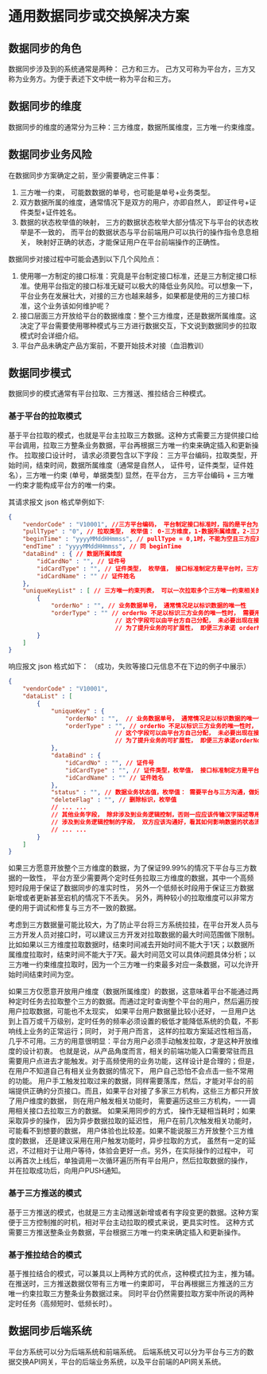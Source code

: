 

# 通用数据同步或交换解决方案

## 数据同步的角色

数据同步涉及到的系统通常是两种： 己方和三方。 己方又可称为平台方，三方又称为业务方。为便于表述下文中统一称为平台和三方。

## 数据同步的维度

数据同步的维度的通常分为三种：三方维度，数据所属维度，三方唯一约束维度。

## 数据同步业务风险

在数据同步方案确定之前，至少需要确定三件事： 
1. 三方唯一约束， 可能数数据的单号，也可能是单号+业务类型。
2. 双方数据所属的维度，通常情况下是双方的用户，亦即自然人， 即证件号+证件类型+证件姓名。
3. 数据的状态枚举值的映射， 三方的数据状态枚举大部分情况下与平台的状态枚举是不一致的， 而平台的数据状态与平台前端用户可以执行的操作指令息息相关， 映射好正确的状态，才能保证用户在平台前端操作的正确性。

数据同步对接过程中可能会遇到以下几个风险点：
1. 使用哪一方制定的接口标准：究竟是平台制定接口标准，还是三方制定接口标准。使用平台指定的接口标准无疑可以极大的降低业务风险。可以想象一下，平台业务在发展壮大，对接的三方也越来越多，如果都是使用的三方接口标准，这个业务该如何维护呢？
2. 接口层面三方开放给平台的数据维度：整个三方维度，还是数据所属维度。这决定了平台需要使用哪种模式与三方进行数据交互，下文说到数据同步的拉取模式时会详细介绍。
3. 平台产品未确定产品方案前，不要开始技术对接（血泪教训）


## 数据同步模式


数据同步的模式通常有平台拉取、三方推送、推拉结合三种模式。

### 基于平台的拉取模式

基于平台拉取的模式，也就是平台主拉取三方数据。这种方式需要三方提供接口给平台调用，拉取三方整条业务数据，平台再根据三方唯一约束来确定插入和更新操作。
拉取接口设计时， 请求必须要包含以下字段： 三方平台编码，拉取类型，开始时间，结束时间，数据所属维度（通常是自然人， 证件号，证件类型，证件姓名），三方唯一约束 (单号，单据类型)
显然，在平台方， 三方平台编码 + 三方唯一约束才能构成平台方的唯一约束。

其请求报文 json 格式举例如下:

```json
{
    "vendorCode" : "V10001", //三方平台编码， 平台制定接口标准时，指的是平台为三方制定的编码。 三方制定接口标准时， 是三方为平台制定的编码。 平台拉取的数据结果依然需要
    "pullType" : "0", // 拉取类型， 枚举值： 0-三方维度，1-数据所属维度，2-三方唯一约束维度
    "beginTime" : "yyyyMMddHHmmss", // pullType = 0,1时，不能为空且三方应对 beginTime 至 endTime 的最大范围做限定，以防止平台误操作将三防系统拉死。pullType = 2 时允许为空
    "endTime" : "yyyyMMddHHmmss", // 同 beginTime
    "dataBind" : { // 数据所属维度
        "idCardNo" : "", // 证件号
        "idCardType" : "", // 证件类型， 枚举值， 接口标准制定方是平台时，三方需要对枚举值做映射
        "idCardName" : "" // 证件姓名
    },
    "uniqueKeyList" : [ // 三方唯一约束列表， 可以一次拉取多个三方唯一约束相关的数据
        { 
            "orderNo" : "", // 业务数据单号， 通常情况足以标识数据的唯一性
            "orderType" : "" // orderNo 不足以标识三方业务的唯一性时， 需要用 orderType 字段来区分。 
                              // 这个字段可以由平台方自己分配， 未必要出现在接口中， 一定要体现在平台的数据库中。
                              // 为了提升业务的可扩展性， 即便三方承诺 orderNo 足以标识唯一性，为了防止被三方坑，也建议加上 orderType 字段。
        }
    ]
}
```

响应报文 json 格式如下： （成功，失败等接口元信息不在下边的例子中展示）

```json
{
    "vendorCode" : "V10001",
    "dataList" : [
        {
            "uniqueKey" : {
                "orderNo" : "",  // 业务数据单号， 通常情况足以标识数据的唯一性
                "orderType" : "", // orderNo 不足以标识三方业务的唯一性时， 需要用 orderType 字段来区分。 
                              // 这个字段可以由平台方自己分配， 未必要出现在接口中， 一定要体现在平台的数据库中。
                              // 为了提升业务的可扩展性， 即便三方承诺orderNo足以标识唯一性，为了防止被三方坑，也建议加上 orderType 字段。
            },
            "dataBind" : {
                "idCardNo" : "", // 证件号
                "idCardType" : "", // 证件类型，枚举值， 接口标准制定方是平台时，三方需要对枚举值做映射
                "idCardName" : "" // 证件姓名
            },
            "status" : "", // 数据业务状态值，枚举值： 需要平台与三方沟通，做好状态映射。 平台的状态控制是为了更好的满足平台前端用户的操作逻辑而设计。
            "deleteFlag" : "", // 删除标识，枚举值
            // ... ...
            // 其他业务字段， 除非涉及到业务逻辑控制，否则一应应该传输汉字描述等用户能看懂的信息
            // 涉及到业务逻辑控制的字段， 双方应该沟通好，看其如何影响数据的状态流转，以及业务控制规则
            // ... ...
        }
    ]
}
```


如果三方愿意开放整个三方维度的数据，为了保证99.99%的情况下平台与三方数据的一致性， 平台方至少需要两个定时任务拉取三方维度的数据，其中一个高频短时段用于保证了数据同步的准实时性， 另外一个低频长时段用于保证三方数据新增或者更新甚至宕机的情况下不丢失。 
另外，两种较小的拉取维度可以非常方便的用于调试和修复与三方不一致的数据。

考虑到三方数据量可能比较大，为了防止平台将三方系统拉挂，在平台开发人员与三方开发人员对接口时，可以建议三方开发对拉取数据的最大时间范围做下限制。
比如如果以三方维度拉取数据时，结束时间减去开始时间不能大于1天；以数据所属维度拉取时，结束时间不能大于7天。最大时间范文可以具体问题具体分析；以三方唯一约束维度拉取时，因为一个三方唯一约束最多对应一条数据，可以允许开始时间结束时间为空。


如果三方仅愿意开放用户维度（数据所属维度）的数据，这意味着平台不能通过两种定时任务去拉取整个三方的数据。而通过定时查询整个平台的用户，然后遍历按用户拉取数据，可能也不太现实， 如果平台用户数据量比较小还好， 
一旦用户达到上百万或千万级别，定时任务的频率必须设置的极低才能降低系统的负载，不影响线上业务的正常运行；同时， 对于用户而言， 这样的拉取方案延迟性相当高，几乎不可用。三方的用意很明显：平台方用户必须手动触发拉取，才是这种开放维度的设计初衷。
也就是说，从产品角度而言，相关的前端功能入口需要常驻而且需要用户点进去才能触发。对于高频使用的业务功能，这样设计是合理的；但是，在用户不知道自己有相关业务数据的情况下， 用户自己恐怕不会点击一些不常用的功能。
用户手工触发拉取过来的数据，同样需要落库，然后，才能对平台的前端提供正确的分页接口。而且，如果平台对接了多家三方机构，这些三方都只开放了用户维度的数据， 则在用户触发相关功能时， 需要遍历这些三方机构，一一调用相关接口去拉取三方的数据。 
如果采用同步的方式， 操作无疑相当耗时；如果采取异步的操作， 因为异步数据拉取的延迟性， 用户在前几次触发相关功能时，可能看不到想要的数据， 用户体验也比较差。如果不能说服三方开放整个三方维度的数据， 还是建议采用在用户触发功能时，异步拉取的方式，
虽然有一定的延迟，不过相对于让用户等待，体验会更好一点。另外，在实际操作的过程中， 可以再首次上线后，单独调用一次循环遍历所有平台用户，然后拉取数据的操作， 并在拉取成功后，向用户PUSH通知。




### 基于三方推送的模式

基于三方推送的模式，也就是三方主动推送新增或者有字段变更的数据。这种方案便于三方控制推的时机，相对平台主动拉取的模式来说，更具实时性。
这种方式需要三方推送整条业务数据，平台根据三方唯一约束来确定插入和更新操作。



### 基于推拉结合的模式

基于推拉结合的模式，可以兼具以上两种方式的优点，这种模式拉为主，推为辅。在推送时，三方推送数据仅带有三方唯一约束即可， 平台再根据三方推送的三方唯一约束拉取三方整条业务数据过来。 
同时平台仍然需要拉取方案中所说的两种定时任务（高频短时、低频长时）。



## 数据同步后端系统

平台方系统可以分为后端系统和前端系统。 后端系统又可以分为平台与三方的数据交换API网关，平台的后端业务系统，以及平台前端的API网关系统。









